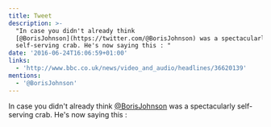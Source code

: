 ```yaml
---
title: Tweet
description: >-
  "In case you didn't already think
  [@BorisJohnson](https://twitter.com/@BorisJohnson) was a spectacularly
  self-serving crab. He's now saying this : "
date: '2016-06-24T16:06:59+01:00'
links:
  - 'http://www.bbc.co.uk/news/video_and_audio/headlines/36620139'
mentions:
  - '@BorisJohnson'
---
```

In case you didn't already think [@BorisJohnson](https://twitter.com/@BorisJohnson) was a spectacularly self-serving crab. He's now saying this : 
